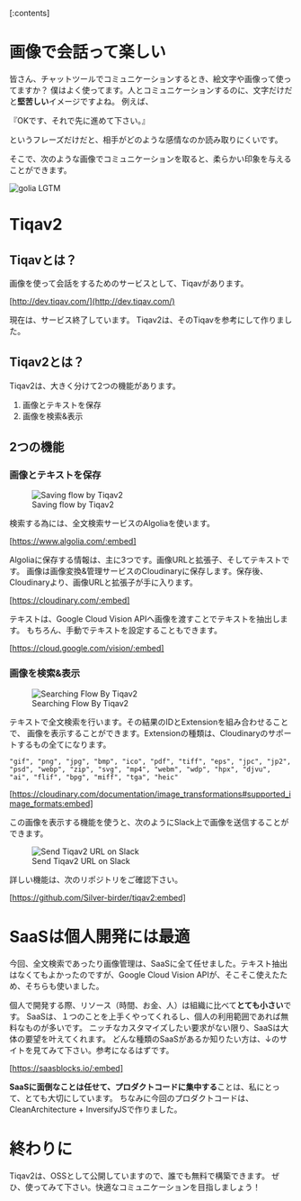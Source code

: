 <!-- 
title: 1コマ漫画検索サービスTiqav2 (Algolia + Cloudinary + Google Cloud Vision API) 作ってみた
date: 2020-02-08T10:16:38+09:00
draft: false
description: 
image: 
icon: 😎
-->

[:contents]

# 画像で会話って楽しい
皆さん、チャットツールでコミュニケーションするとき、絵文字や画像って使ってますか？
僕はよく使ってます。人とコミュニケーションするのに、文字だけだと**堅苦しい**イメージですよね。
例えば、

『OKです、それで先に進めて下さい。』

というフレーズだけだと、相手がどのような感情なのか読み取りにくいです。

そこで、次のような画像でコミュニケーションを取ると、柔らかい印象を与えることができます。

![golia LGTM](https://res.cloudinary.com/silverbirder/image/upload/v1580997144/LGTM/golia.png)

# Tiqav2
## Tiqavとは？
画像を使って会話をするためのサービスとして、Tiqavがあります。

[http://dev.tiqav.com/](http://dev.tiqav.com/)

現在は、サービス終了しています。
Tiqav2は、そのTiqavを参考にして作りました。

## Tiqav2とは？
Tiqav2は、大きく分けて2つの機能があります。

1.  画像とテキストを保存
1.  画像を検索&表示

## 2つの機能
### 画像とテキストを保存

<figure title="Saving flow by Tiqav2">
<img alt="Saving flow by Tiqav2" src="https://res.cloudinary.com/silverbirder/image/upload/v1614429484/silver-birder.github.io/blog/saving_flow_by_tiqav2.png">
<figcaption>Saving flow by Tiqav2</figcaption>
</figure>

検索する為には、全文検索サービスのAlgoliaを使います。

[https://www.algolia.com/:embed]

Algoliaに保存する情報は、主に3つです。画像URLと拡張子、そしてテキストです。
画像は画像変換&管理サービスのCloudinaryに保存します。保存後、Cloudinaryより、画像URLと拡張子が手に入ります。

[https://cloudinary.com/:embed]

テキストは、Google Cloud Vision APIへ画像を渡すことでテキストを抽出します。
もちろん、手動でテキストを設定することもできます。

[https://cloud.google.com/vision/:embed]

### 画像を検索&表示

<figure title="Searching Flow  By Tiqav2">
<img alt="Searching Flow  By Tiqav2" src="https://res.cloudinary.com/silverbirder/image/upload/v1614429523/silver-birder.github.io/blog/searching_flow_by_tiqav2.png">
<figcaption>Searching Flow  By Tiqav2</figcaption>
</figure>

テキストで全文検索を行います。その結果のIDとExtensionを組み合わせることで、
画像を表示することができます。Extensionの種類は、Cloudinaryのサポートするもの全てになります。

```
"gif", "png", "jpg", "bmp", "ico", "pdf", "tiff", "eps", "jpc", "jp2", "psd", "webp", "zip", "svg", "mp4", "webm", "wdp", "hpx", "djvu", "ai", "flif", "bpg", "miff", "tga", "heic"
```

[https://cloudinary.com/documentation/image_transformations#supported_image_formats:embed]

この画像を表示する機能を使うと、次のようにSlack上で画像を送信することができます。

<figure title="Send Tiqav2 URL on Slack">
<img alt="Send Tiqav2 URL on Slack" src="https://res.cloudinary.com/silverbirder/image/upload/v1614429563/silver-birder.github.io/blog/send_tiqav2_URL_on_slack.png">
<figcaption>Send Tiqav2 URL on Slack</figcaption>
</figure>

詳しい機能は、次のリポジトリをご確認下さい。

[https://github.com/Silver-birder/tiqav2:embed]

# SaaSは個人開発には最適
今回、全文検索であったり画像管理は、SaaSに全て任せました。テキスト抽出はなくてもよかったのですが、Google Cloud Vision APIが、そこそこ使えたため、そちらも使いました。

個人で開発する際、リソース（時間、お金、人）は組織に比べて**とても小さい**です。
SaaSは、１つのことを上手くやってくれるし、個人の利用範囲であれば無料なものが多いです。
ニッチなカスタマイズしたい要求がない限り、SaaSは大体の要望を叶えてくれます。
どんな種類のSaaSがあるか知りたい方は、↓のサイトを見てみて下さい。参考になるはずです。

[https://saasblocks.io/:embed]

**SaaSに面倒なことは任せて、プロダクトコードに集中する**ことは、私にとって、とても大切にしています。
ちなみに今回のプロダクトコードは、CleanArchitecture + InversifyJSで作りました。

# 終わりに
Tiqav2は、OSSとして公開していますので、誰でも無料で構築できます。
ぜひ、使ってみて下さい。快適なコミュニケーションを目指しましょう！

